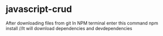 # javascript-crud

After downloading files from git
In NPM terminal
enter this command
npm install //It will download dependencies and devdependencies
